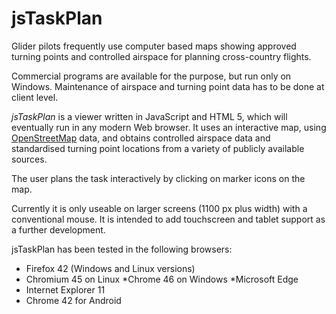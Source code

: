 # jsTaskPlan
Glider pilots frequently use computer based maps showing approved turning points and controlled airspace for planning cross-country flights.

Commercial programs are available for the purpose, but  run only on Windows.  Maintenance of airspace and turning point data has to be done at client level.

*jsTaskPlan* is a viewer written in JavaScript and HTML 5, which will eventually  run in any modern Web browser. It uses
 an interactive map, using [OpenStreetMap](http://www.openstreetmap.org) data, and obtains controlled airspace data and standardised turning point locations from a variety of publicly available sources.
 
 The user plans the task interactively by clicking on marker icons on the map.

 Currently it is only useable on larger screens (1100 px plus width) with a conventional mouse.  It is intended to add touchscreen and tablet support as a further development.

jsTaskPlan has been tested in the following browsers:
* Firefox 42  (Windows and Linux versions)
* Chromium 45 on Linux
*Chrome 46 on Windows
*Microsoft Edge
* Internet Explorer 11
* Chrome 42 for Android
